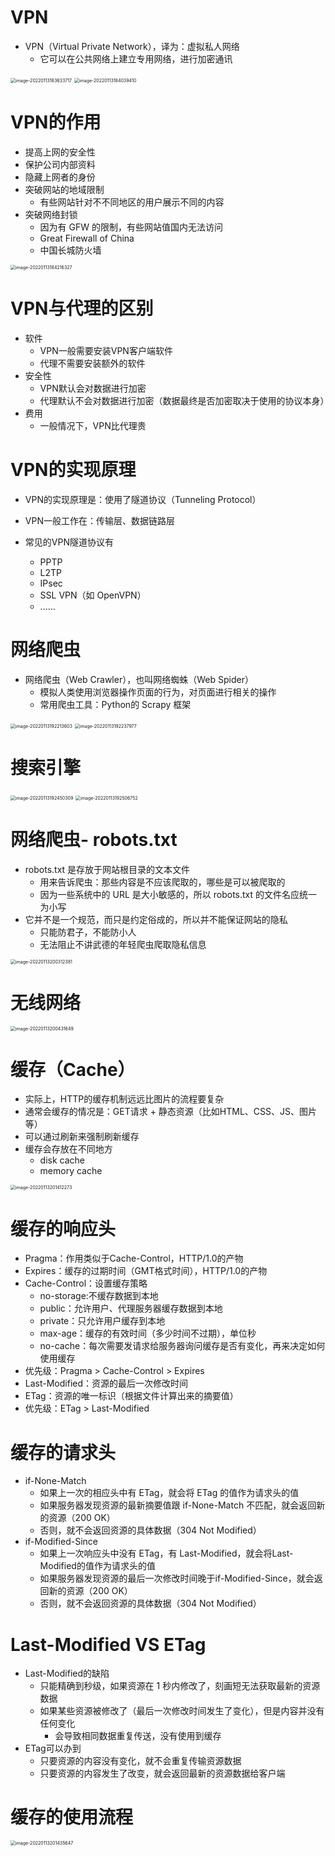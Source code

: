 # VPN

- VPN（Virtual Private Network），译为：虚拟私人网络
	- 它可以在公共网络上建立专用网络，进行加密通讯

<img src="image/image-20220113183633717.png" alt="image-20220113183633717" style="zoom:50%;" />

<img src="image/image-20220113184039410.png" alt="image-20220113184039410" style="zoom:50%;" />

# VPN的作用

- 提高上网的安全性
- 保护公司内部资料
- 隐藏上网者的身份
- 突破网站的地域限制
	- 有些网站针对不不同地区的用户展示不同的内容
- 突破网络封锁
	- 因为有 GFW 的限制，有些网站值国内无法访问
	- Great Firewall of China
	- 中国长城防火墙

<img src="image/image-20220113184216327.png" alt="image-20220113184216327" style="zoom:50%;" />

# VPN与代理的区别

- 软件
	- VPN一般需要安装VPN客户端软件
	- 代理不需要安装额外的软件
- 安全性
	- VPN默认会对数据进行加密
	- 代理默认不会对数据进行加密（数据最终是否加密取决于使用的协议本身）
- 费用
	- 一般情况下，VPN比代理贵

# VPN的实现原理

- VPN的实现原理是：使用了隧道协议（Tunneling Protocol）
- VPN一般工作在：传输层、数据链路层

- 常见的VPN隧道协议有
	- PPTP
	- L2TP
	- IPsec
	- SSL VPN（如 OpenVPN）
	- ......

# 网络爬虫

- 网络爬虫（Web Crawler），也叫网络蜘蛛（Web Spider）
	- 模拟人类使用浏览器操作页面的行为，对页面进行相关的操作
	- 常用爬虫工具：Python的 Scrapy 框架

<img src="image/image-20220113192213603.png" alt="image-20220113192213603" style="zoom:50%;" />

 <img src="image/image-20220113192237977.png" alt="image-20220113192237977" style="zoom:50%;" />

# 搜索引擎

<img src="image/image-20220113192450309.png" alt="image-20220113192450309" style="zoom:50%;" />

 <img src="image/image-20220113192506752.png" alt="image-20220113192506752" style="zoom:50%;" />

# 网络爬虫- robots.txt

- robots.txt 是存放于网站根目录的文本文件
	- 用来告诉爬虫：那些内容是不应该爬取的，哪些是可以被爬取的
	- 因为一些系统中的 URL 是大小敏感的，所以 robots.txt 的文件名应统一为小写
- 它并不是一个规范，而只是约定俗成的，所以并不能保证网站的隐私
	- 只能防君子，不能防小人
	- 无法阻止不讲武德的年轻爬虫爬取隐私信息

<img src="image/image-20220113200312381.png" alt="image-20220113200312381" style="zoom:50%;" />

# 无线网络

<img src="image/image-20220113200431649.png" alt="image-20220113200431649" style="zoom:50%;" />

# 缓存（Cache）

- 实际上，HTTP的缓存机制远远比图片的流程要复杂
- 通常会缓存的情况是：GET请求 + 静态资源（比如HTML、CSS、JS、图片等）
- 可以通过刷新来强制刷新缓存
- 缓存会存放在不同地方
	- disk cache
	- memory cache

<img src="image/image-20220113201412273.png" alt="image-20220113201412273" style="zoom:50%;" />

# 缓存的响应头

- Pragma：作用类似于Cache-Control，HTTP/1.0的产物
- Expires：缓存的过期时间（GMT格式时间），HTTP/1.0的产物
- Cache-Control：设置缓存策略
	- no-storage:不缓存数据到本地
	- public：允许用户、代理服务器缓存数据到本地
	- private：只允许用户缓存到本地
	- max-age：缓存的有效时间（多少时间不过期），单位秒
	- no-cache：每次需要发请求给服务器询问缓存是否有变化，再来决定如何使用缓存
- 优先级：Pragma > Cache-Control > Expires
- Last-Modified：资源的最后一次修改时间
- ETag：资源的唯一标识（根据文件计算出来的摘要值）
- 优先级：ETag > Last-Modified

# 缓存的请求头

- if-None-Match
	- 如果上一次的相应头中有 ETag，就会将 ETag 的值作为请求头的值
	- 如果服务器发现资源的最新摘要值跟 if-None-Match 不匹配，就会返回新的资源（200 OK）
	- 否则，就不会返回资源的具体数据（304 Not Modified）
- if-Modified-Since
	- 如果上一次响应头中没有 ETag，有 Last-Modified，就会将Last-Modified的值作为请求头的值
	- 如果服务器发现资源的最后一次修改时间晚于if-Modified-Since，就会返回新的资源（200 OK）
	- 否则，就不会返回资源的具体数据（304 Not Modified）

# Last-Modified VS ETag

- Last-Modified的缺陷
	- 只能精确到秒级，如果资源在 1 秒内修改了，刻画短无法获取最新的资源数据
	- 如果某些资源被修改了（最后一次修改时间发生了变化），但是内容并没有任何变化
		- 会导致相同数据重复传送，没有使用到缓存
- ETag可以办到
	- 只要资源的内容没有变化，就不会重复传输资源数据
	- 只要资源的内容发生了改变，就会返回最新的资源数据给客户端

# 缓存的使用流程

<img src="image/image-20220113201435647.png" alt="image-20220113201435647" style="zoom:50%;" />

 